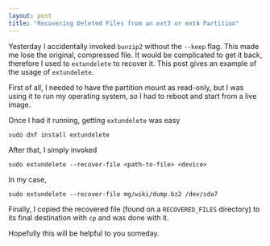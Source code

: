 ```yaml
---
layout: post
title: "Recovering Deleted Files from an ext3 or ext4 Partition"
---
```


Yesterday I accidentally invoked `bunzip2` without the `--keep` flag.  This
made me lose the original, compressed file. It would be complicated to get it
back, therefore I used to `extundelete` to recover it. This post gives an
example of the usage of `extundelete`.

First of all, I needed to have the partition mount as read-only, but I was
using it to run my operating system, so I had to reboot and start from a live
image.

Once I had it running, getting `extundelete` was easy

    sudo dnf install extundelete

After that, I simply invoked

    sudo extundelete --recover-file <path-to-file> <device>

In my case,

    sudo extundelete --recover-file mg/wiki/dump.bz2 /dev/sda7

Finally, I copied the recovered file (found on a `RECOVERED_FILES` directory)
to its final destination with `cp` and was done with it.

Hopefully this will be helpful to you someday.
